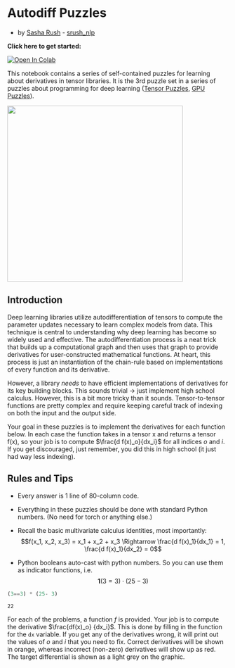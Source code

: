 # Autodiff Puzzles
- by [Sasha Rush](http://rush-nlp.com) - [srush_nlp](https://twitter.com/srush_nlp)

**Click here to get started:**

[![Open In Colab](https://colab.research.google.com/assets/colab-badge.svg)](https://colab.research.google.com/github/srush/Autodiff-Puzzles/blob/main/autodiff_puzzlers.ipynb)

This notebook contains a series of self-contained puzzles for learning about derivatives in tensor libraries. It is the 3rd puzzle set in a series of puzzles about programming for deep learning ([Tensor Puzzles](https://github.com/srush/Tensor-Puzzles), [GPU Puzzles](https://github.com/srush/GPU-Puzzles)).

<img src="https://user-images.githubusercontent.com/35882/199065527-768cbd74-eecf-45cf-8420-73a881354c59.png" width=400px>


## Introduction

Deep learning libraries utilize autodifferentiation of tensors to compute the parameter updates necessary to learn complex models from data. This technique is central to understanding why deep learning has become so widely used and effective. The autodifferentiation process is a neat trick that builds up a computational graph and then uses that graph to provide derivatives for user-constructed mathematical functions. At heart, this process is just an instantiation of the chain-rule based on implementations of every function and its derivative. 

However, a library *needs* to have efficient implementations of derivatives for its key building blocks. This sounds trivial -> just implement high school calculus. However, this is a bit more tricky than it sounds. Tensor-to-tensor functions are pretty complex and require keeping careful track of indexing on both the input and the output side. 

Your goal in these puzzles is to implement the derivatives for each function below. In each case the function takes in a tensor x and returns a tensor f(x), so your job is to compute $\frac{d f(x)_o}{dx_i}$ for all indices $o$ and $i$. If you get discouraged, just remember, you did this in high school (it just had way less indexing).

## Rules and Tips

* Every answer is 1 line of 80-column code. 
* Everything in these puzzles should be done with standard Python numbers. (No need for torch or anything else.)
* Recall the basic multivariate calculus identities, most importantly: 
$$f(x_1, x_2, x_3) = x_1 + x_2 + x_3 \Rightarrow \frac{d f(x)_1}{dx_1} = 1, \frac{d f(x)_1}{dx_2} = 0$$

* Python booleans auto-cast with python numbers. So you can use them as indicator functions, i.e. $$\mathbf{1}(3=3) \cdot (25-3)$$



```python
(3==3) * (25- 3)
```




    22





For each of the problems, a function $f$ is provided. Your job is to compute the derivative $\frac{df(x)_o} {dx_i}$. This is done by filling in the function for the `dx` variable. If you get any of the derivatives wrong, it will print out the values of $o$ and $i$ that you need to fix. Correct derivatives will be shown in orange, whereas incorrect (non-zero) derivatives will show up as red. The target differential is shown as a light grey on the graphic.

